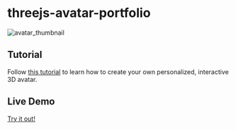 # threejs-avatar-portfolio

![avatar_thumbnail](https://github.com/dgreenheck/threejs-avatar-portfolio/assets/3814912/5afc5f3b-b1b3-4d87-afce-28112b803f63)

## Tutorial

Follow [this tutorial](https://youtu.be/p4Fk2uUnIHc) to learn how to create your own personalized, interactive 3D avatar.

## Live Demo

[Try it out!](https://dgreenheck.github.io/threejs-avatar-portfolio/)
